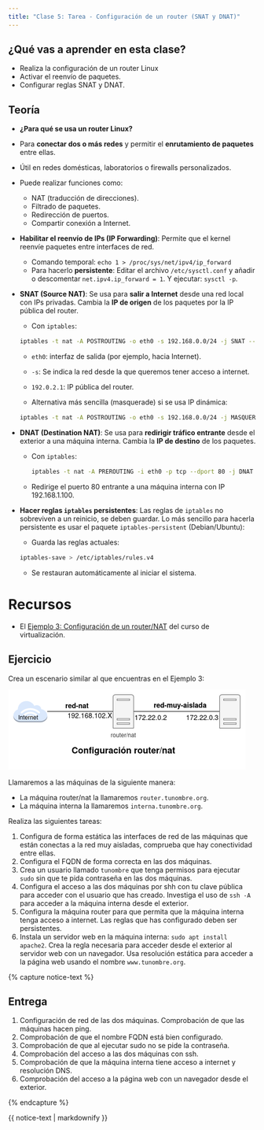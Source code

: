 ```yaml
---
title: "Clase 5: Tarea - Configuración de un router (SNAT y DNAT)"
---
```


## ¿Qué vas a aprender en esta clase?

* Realiza la configuración de un router Linux
* Activar el reenvío de paquetes.
* Configurar reglas SNAT y DNAT.

## Teoría

* **¿Para qué se usa un router Linux?**

* Para **conectar dos o más redes** y permitir el **enrutamiento de paquetes** entre ellas.
* Útil en redes domésticas, laboratorios o firewalls personalizados.
* Puede realizar funciones como:
  * NAT (traducción de direcciones).
  * Filtrado de paquetes.
  * Redirección de puertos.
  * Compartir conexión a Internet.

* **Habilitar el reenvío de IPs (IP Forwarding)**: Permite que el kernel reenvíe paquetes entre interfaces de red.
    * Comando temporal: `echo 1 > /proc/sys/net/ipv4/ip_forward`
    * Para hacerlo **persistente**:  Editar el archivo `/etc/sysctl.conf` y añadir o descomentar `net.ipv4.ip_forward = 1`. Y ejecutar: `sysctl -p`.
* **SNAT (Source NAT)**: Se usa para **salir a Internet** desde una red local con IPs privadas. Cambia la **IP de origen** de los paquetes por la IP pública del router.

    * Con `iptables`:

    ```bash
    iptables -t nat -A POSTROUTING -o eth0 -s 192.168.0.0/24 -j SNAT --to-source 192.0.2.1
    ```

    * `eth0`: interfaz de salida (por ejemplo, hacia Internet).
    * `-s`: Se indica la red desde la que queremos tener acceso a internet.
    * `192.0.2.1`: IP pública del router.

    * Alternativa más sencilla (masquerade) si se usa IP dinámica:

    ```bash
    iptables -t nat -A POSTROUTING -o eth0 -s 192.168.0.0/24 -j MASQUERADE
    ```
* **DNAT (Destination NAT)**: Se usa para **redirigir tráfico entrante** desde el exterior a una máquina interna. Cambia la **IP de destino** de los paquetes.
    * Con `iptables`:

      ```bash
      iptables -t nat -A PREROUTING -i eth0 -p tcp --dport 80 -j DNAT --to-destination 192.168.1.100:80
      ```

    * Redirige el puerto 80 entrante a una máquina interna con IP 192.168.1.100.


* **Hacer reglas `iptables` persistentes**: Las reglas de `iptables` no sobreviven a un reinicio, se deben guardar. Lo más sencillo para hacerla persistente es usar el paquete `iptables-persistent` (Debian/Ubuntu):
    * Guarda las reglas actuales:

    ```bash
    iptables-save > /etc/iptables/rules.v4
    ```
    * Se restauran automáticamente al iniciar el sistema.

# Recursos

* El [Ejemplo 3: Configuración de un router/NAT](https://github.com/josedom24/curso_kvm_ow/blob/main/curso1/contenidos/unidad06/clase7.md) del curso de virtualización.

## Ejercicio

Crea un escenario similar al que encuentras en el Ejemplo 3:

![router](img/router.png)

Llamaremos a las máquinas de la siguiente manera: 

* La máquina router/nat la llamaremos `router.tunombre.org`.
* La máquina interna la llamaremos `interna.tunombre.org`.

Realiza las siguientes tareas:

1. Configura de forma estática las interfaces de red de las máquinas que están conectas a la red muy aisladas, comprueba que hay conectividad entre ellas.
2. Configura el FQDN de forma correcta en las dos máquinas.
3. Crea un usuario llamado `tunombre` que tenga permisos para ejecutar `sudo` sin que te pida contraseña en las dos máquinas.
4. Configura el acceso a las dos máquinas por shh con tu clave pública para acceder con el usuario que has creado. Investiga el uso de `ssh -A` para acceder a la máquina interna desde el exterior. 
5. Configura la máquina router para que permita que la máquina interna tenga acceso a internet. Las reglas que has configurado deben ser persistentes.
6. Instala un servidor web en la máquina interna: `sudo apt install apache2`. Crea la regla necesaria para acceder desde el exterior al servidor web con un navegador. Usa resolución estática para acceder a la página web usando el nombre `www.tunombre.org`.

{% capture notice-text %}
## Entrega

1. Configuración de red de las dos máquinas. Comprobación de que las máquinas hacen ping.
2. Comprobación de que el nombre FQDN está bien configurado.
3. Comprobación de que al ejecutar sudo no se pide la contraseña.
4. Comprobación del acceso a las dos máquinas con ssh.
5. Comprobación de que la máquina interna tiene acceso a internet y resolución DNS.
6. Comprobación del acceso a la página web con un navegador desde el exterior.

{% endcapture %}<div class="notice--info">{{ notice-text | markdownify }}</div>

